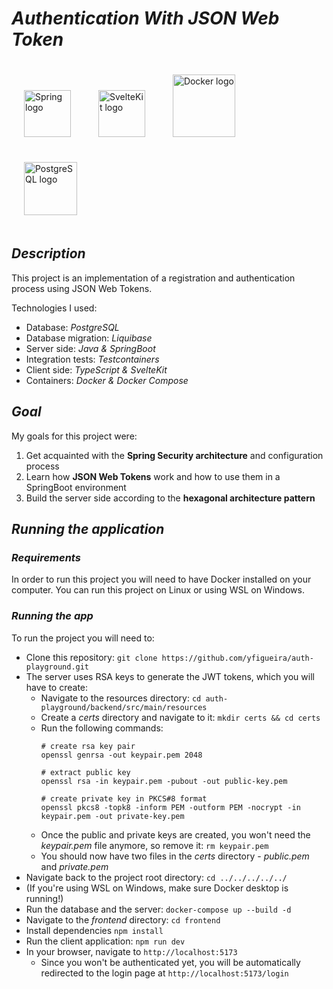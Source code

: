 # *Authentication With JSON Web Token*
<span>
<img src="https://seeklogo.com/images/S/spring-logo-9A2BC78AAF-seeklogo.com.png" alt="Spring logo" style="margin: 20px" width=75>
<img src="https://seeklogo.com/images/S/svelte-logo-E3497608CB-seeklogo.com.png" alt="SvelteKit logo" style="margin: 20px" width=75>
<img src="https://seeklogo.com/images/D/docker-logo-E3A71BA745-seeklogo.com.png" alt="Docker logo" style="margin: 20px" width=100>
<img src="https://seeklogo.com/images/P/postgresql-logo-5309879B58-seeklogo.com.png" alt="PostgreSQL logo" style="margin: 20px" width=85>
</span>

## *Description*
This project is an implementation of a registration and authentication process using JSON Web Tokens.

Technologies I used:
- Database: *PostgreSQL*
- Database migration: *Liquibase*
- Server side: *Java & SpringBoot*
- Integration tests: *Testcontainers*
- Client side: *TypeScript & SvelteKit*
- Containers: *Docker & Docker Compose*

## *Goal*
My goals for this project were:
1. Get acquainted with the **Spring Security architecture** and configuration process
2. Learn how **JSON Web Tokens** work and how to use them in a SpringBoot environment
3. Build the server side according to the **hexagonal architecture pattern**

## *Running the application*
### *Requirements*
In order to run this project you will need to have Docker installed on your computer.
You can run this project on Linux or using WSL on Windows.

### *Running the app*
To run the project you will need to:

- Clone this repository: `git clone https://github.com/yfigueira/auth-playground.git`
- The server uses RSA keys to generate the JWT tokens, which you will have to create:
  - Navigate to the resources directory: `cd auth-playground/backend/src/main/resources`
  - Create a *certs* directory and navigate to it: `mkdir certs && cd certs`
  - Run the following commands:
      ```
      # create rsa key pair
      openssl genrsa -out keypair.pem 2048

      # extract public key
      openssl rsa -in keypair.pem -pubout -out public-key.pem

      # create private key in PKCS#8 format
      openssl pkcs8 -topk8 -inform PEM -outform PEM -nocrypt -in keypair.pem -out private-key.pem
      ```
  - Once the public and private keys are created, you won't need the *keypair.pem* file anymore, so remove it: `rm keypair.pem`
  - You should now have two files in the *certs* directory - *public.pem* and *private.pem*
- Navigate back to the project root directory: `cd ../../../../../`
- (If you're using WSL on Windows, make sure Docker desktop is running!)
- Run the database and the server: `docker-compose up --build -d`
- Navigate to the *frontend* directory: `cd frontend`
- Install dependencies `npm install`
- Run the client application: `npm run dev`
- In your browser, navigate to `http://localhost:5173`
  - Since you won't be authenticated yet, you will be automatically redirected to the login page at `http://localhost:5173/login`